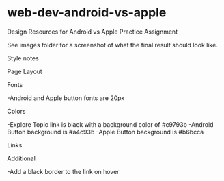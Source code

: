 # web-dev-android-vs-apple

Design Resources for Android vs Apple Practice Assignment

See images folder for a screenshot of what the final result should look like.

Style notes

Page Layout

<!-- Use a centered-fixed-width layout: page-content-width is 600px (100px padding on either side) -->

Fonts

<!-- -base font is 'Open Sans' (from Google Fonts) -->

<!-- -h2 font is 'Proza Libre' (from Google Fonts) -->

-Android and Apple button fonts are 20px

Colors

<!-- -Page Background is #cabfb6 -->

-Explore Topic link is black with a background color of #c9793b
-Android Button background is #a4c93b
-Apple Button background is #b6bcca

Links

  <!-- -Explore Topic: 'https://www.computerworld.com/article/2468474/iphone-vs-android-which-is-better-for-you.html' -->

Additional

  <!-- -Open link in a new tab/window  -->

-Add a black border to the link on hover

